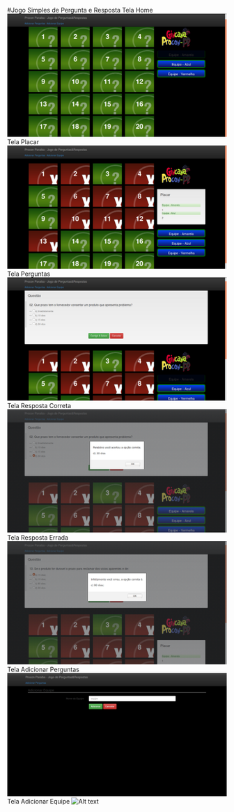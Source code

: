 #Jogo Simples de Pergunta e Resposta
Tela Home
![Alt text](/sprint/home.png?raw=true "Home")
Tela Placar
![Alt text](/sprint/placar.png?raw=true "Placar")
Tela Perguntas
![Alt text](/sprint/pergunta.png?raw=true "Pergunta")
Tela Resposta Correta
![Alt text](/sprint/resposta_correta.png?raw=true "Correta")
Tela Resposta Errada
![Alt text](/sprint/resposta_incorreta.png?raw=true "Errada")
Tela Adicionar Perguntas
![Alt text](/sprint/adicionar_equipe.png?raw=true "Add Pergunta")
Tela Adicionar Equipe
![Alt text](/sprint/adicionar_pergunta.png?raw=true "Add Equipe")
